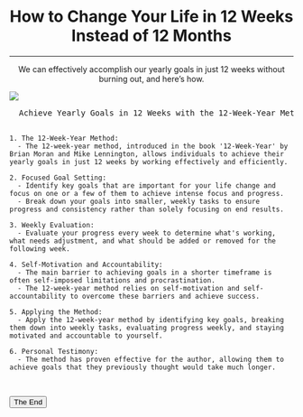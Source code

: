 <h1 align="center">How to Change Your Life in 12 Weeks Instead of 12 Months</h1><hr />
<p align="center">We can effectively accomplish our yearly goals in just 12 weeks without burning out, and here’s how.</p>
<img align="center" src="https://c4.wallpaperflare.com/wallpaper/769/365/108/goal-art-arrow-arrows-wallpaper-preview.jpg">
<pre align="left">
  Achieve Yearly Goals in 12 Weeks with the 12-Week-Year Method:
  
    1. The 12-Week-Year Method:
      - The 12-week-year method, introduced in the book '12-Week-Year' by Brian Moran and Mike Lennington, allows individuals to achieve their yearly goals in just 12 weeks by working effectively and efficiently.

    2. Focused Goal Setting:
      - Identify key goals that are important for your life change and focus on one or a few of them to achieve intense focus and progress.
      - Break down your goals into smaller, weekly tasks to ensure progress and consistency rather than solely focusing on end results.

    3. Weekly Evaluation:
      - Evaluate your progress every week to determine what's working, what needs adjustment, and what should be added or removed for the following week.

    4. Self-Motivation and Accountability:
      - The main barrier to achieving goals in a shorter timeframe is often self-imposed limitations and procrastination.
      - The 12-week-year method relies on self-motivation and self-accountability to overcome these barriers and achieve success.

    5. Applying the Method:
      - Apply the 12-week-year method by identifying key goals, breaking them down into weekly tasks, evaluating progress weekly, and staying motivated and accountable to yourself.

    6. Personal Testimony:
      - The method has proven effective for the author, allowing them to achieve goals that they previously thought would take much longer.

</pre>
<button align="center">The End</button>
